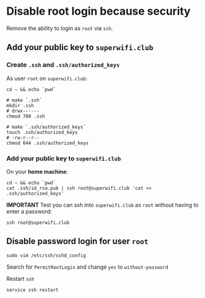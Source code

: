 # Disable root login because security

Remove the ability to login as `root` via `ssh`.

## Add your public key to `superwifi.club`

### Create `.ssh` and `.ssh/authorized_keys`

As user `root` on `superwifi.club`:

    cd ~ && echo `pwd`

    # make `.ssh`
    mkdir .ssh
    # drwx------
    chmod 700 .ssh

    # make `.ssh/authorized_keys`
    touch .ssh/authorized_keys
    # -rw-r--r--
    chmod 644 .ssh/authorized_keys

### Add your public key to `superwifi.club`

On your **home machine**:

    cd ~ && echo `pwd`
    cat .ssh/id_rsa.pub | ssh root@superwifi.club 'cat >> .ssh/authorized_keys'

**IMPORTANT** Test you can ssh into `superwifi.club` as `root` without having to enter a password:

    ssh root@superwifi.club

## Disable password login for user `root`

    sudo vim /etc/ssh/sshd_config

Search for `PermitRootLogin` and change `yes` to `without-password`

Restart `ssh`

    service ssh restart
